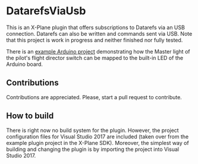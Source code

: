# DatarefsViaUsb

This is an X-Plane plugin that offers subscriptions to Datarefs via an USB connection. Datarefs can also be written and commands sent via USB.
Note that this project is work in progress and neither finished nor fully tested.

There is an [example Arduino project](https://github.com/johanneslerch/DatarefsViaUsb-ExampleArduinoClient) demonstrating how the Master light of the pilot's flight director switch can be mapped to the built-in LED of the Arduino board.


## Contributions

Contributions are appreciated. Please, start a pull request to contribute.


## How to build

There is right now no build system for the plugin. However, the project configuration files for Visual Studio 2017 are included (taken over from the example plugin project in the X-Plane SDK). Moreover, the simplest way of building and changing the plugin is by importing the project into Visual Studio 2017.
